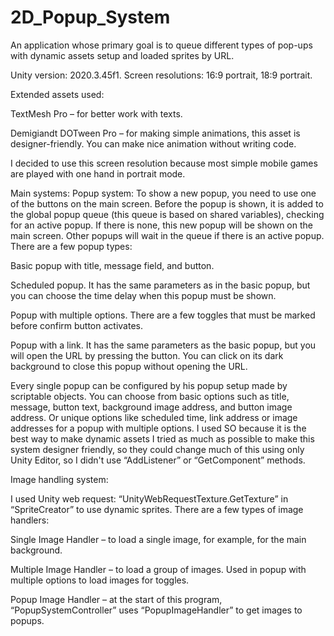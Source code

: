 # 2D_Popup_System
An application whose primary goal is to queue different types of pop-ups with dynamic assets setup and loaded sprites by URL.

Unity version: 2020.3.45f1.
Screen resolutions: 16:9 portrait, 18:9 portrait.

Extended assets used:

TextMesh Pro – for better work with texts.

Demigiandt DOTween Pro – for making simple animations, this asset is designer-friendly. You can make nice animation without writing code.

I decided to use this screen resolution because most simple mobile games are played with one hand in portrait mode. 

Main systems:
Popup system:
To show a new popup, you need to use one of the buttons on the main screen. Before the popup is shown, it is added to the global popup queue (this queue is based on shared variables), checking for an active popup. If there is none, this new popup will be shown on the main screen. Other popups will wait in the queue if there is an active popup. There are a few popup types:

Basic popup with title, message field, and button.

Scheduled popup. It has the same parameters as in the basic popup, but you can choose the time delay when this popup must be shown.

Popup with multiple options. There are a few toggles that must be marked before confirm button activates.

Popup with a link. It has the same parameters as the basic popup, but you will open the URL by pressing the button. You can click on its dark background to close this popup without opening the URL.

Every single popup can be configured by his popup setup made by scriptable objects. You can choose from basic options such as title, message, button text, background image address, and button image address. Or unique options like scheduled time, link address or image addresses for a popup with multiple options. I used SO because it is the best way to make dynamic assets I tried as much as possible to make this system designer friendly, so they could change much of this using only Unity Editor, so I didn't use “AddListener” or “GetComponent” methods.

Image handling system:

I used Unity web request: “UnityWebRequestTexture.GetTexture” in “SpriteCreator” to use dynamic sprites. There are a few types of image handlers:
 
Single Image Handler – to load a single image, for example, for the main background. 

Multiple Image Handler – to load a group of images. Used in popup with multiple options to load images for toggles.

Popup Image Handler – at the start of this program, “PopupSystemController” uses “PopupImageHandler” to get images to popups.
